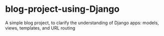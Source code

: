# blog-project-using-Django
A simple blog project, to clarify the understanding of Django apps: models, views, templates, and URL routing 
